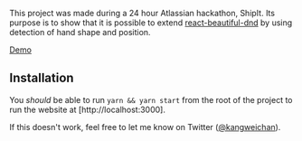 This project was made during a 24 hour Atlassian hackathon, ShipIt. Its purpose is to show that it is possible to extend [react-beautiful-dnd](https://github.com/atlassian/react-beautiful-dnd) by using detection of hand shape and position.

[Demo](https://gfycat.com/whichwarmhearteddragonfly)

## Installation

You _should_ be able to run `yarn && yarn start` from the root of the project to run the website at [http://localhost:3000].

If this doesn't work, feel free to let me know on Twitter ([@kangweichan](https://twitter.com/kangweichan)).

